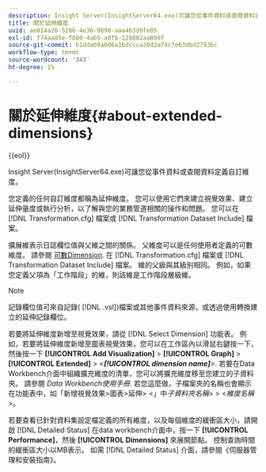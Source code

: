 ```yaml
---
description: Insight Server(InsightServer64.exe)可讓您從事件資料或查閱資料定義自訂維度。
title: 關於延伸維度
uuid: ae014a26-5286-4e36-9098-aaa463d9fe05
exl-id: f74aa85e-f880-4ab5-a8fb-128862aa808f
source-git-commit: b1dda69a606a16dccca30d2a74c7e63dbd27936c
workflow-type: tm+mt
source-wordcount: '343'
ht-degree: 1%

---
```


# 關於延伸維度{#about-extended-dimensions}

{{eol}}

Insight Server(InsightServer64.exe)可讓您從事件資料或查閱資料定義自訂維度。

您定義的任何自訂維度都稱為延伸維度。 您可以使用它們來建立視覺效果、建立延伸量度或執行分析，以了解與您的業務管道相關的操作和問題。 您可以在 [!DNL Transformation.cfg] 檔案或 [!DNL Transformation Dataset Include] 檔案。

擴展維表示日誌欄位值與父維之間的關係。 父維度可以是任何使用者定義的可數維度。 請參閱 [可數Dimension](../../../home/c-dataset-const-proc/c-ex-dim/c-types-ex-dim/c-count-dim.md#concept-f28b633419494e7bbc510012dbfcc6f8). 在 [!DNL Transformation.cfg] 檔案或 [!DNL Transformation Dataset Include] 檔案。 維的父級與其級別相同。 例如，如果您定義父項為「工作階段」的維，則該維是工作階段層級維。

>[!NOTE]
>
>記錄欄位值可來自記錄( [!DNL .vsl])檔案或其他事件資料來源，或透過使用轉換建立的延伸記錄欄位。

若要將延伸維度新增至視覺效果，請從 [!DNL Select Dimension] 功能表。 例如，若要將延伸維度新增至圖表視覺效果，您可以在工作區內以滑鼠右鍵按一下，然後按一下 **[!UICONTROL Add Visualization]** > **[!UICONTROL Graph]** > **[!UICONTROL Extended]** > *&lt;**[!UICONTROL dimension name]**>*. 若要在Data Workbench介面中組織擴充維度的清單，您可以將擴充維度移至您建立的子資料夾。 請參閱 *Data Workbench使用手冊*. 若您這麼做，子檔案夾的名稱也會顯示在功能表中，如「新增視覺效果>圖表>延伸> &lt;」中&#x200B;*子資料夾名稱*> > &lt;*維度名稱*>。

若要查看已針對資料集設定檔定義的所有維度，以及每個維度的緩衝區大小，請開啟 [!DNL Detailed Status] 在data workbench介面中，按一下 **[!UICONTROL Performance]**，然後 **[!UICONTROL Dimensions]** 來展開節點。 控制查詢時間的緩衝區大小以MB表示。 如需 [!DNL Detailed Status] 介面，請參閱《伺服器管理和安裝指南》。
